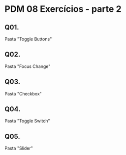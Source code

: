 <h1>PDM 08 Exercícios - parte 2</h1>

## Q01.
<p>Pasta "Toggle Buttons"</p>

## Q02.
<p>Pasta "Focus Change"</p>

## Q03.
<p>Pasta "Checkbox"</p>

## Q04.
<p>Pasta "Toggle Switch"</p>

## Q05.
<p>Pasta "Slider"</p>
